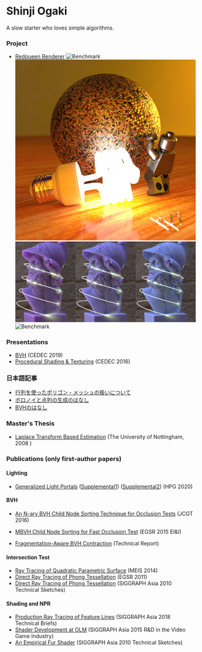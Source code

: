 # Shinji Ogaki

A slow starter who loves simple algorithms.

### Project
* [Redqueen Renderer](https://github.com/shinjiogaki/redqueen_legacy)
![Benchmark](https://github.com/shinjiogaki/redqueen_legacy/blob/master/images/robot.png)
![Benchmark](https://github.com/shinjiogaki/about/blob/master/images/lego.png)
![Benchmark](https://github.com/shinjiogaki/about/blob/master/images/sss.png)
![Benchmark](https://github.com/shinjiogaki/about/blob/master/images/wave.gif)

### Presentations
* [BVH](https://github.com/shinjiogaki/bvh/blob/master/CEDEC2019.pptx) (CEDEC 2019)
* [Procedural Shading & Texturing](https://speakerdeck.com/shinjiogaki/procedural-shading-and-texturing) (CEDEC 2016)

### 日本語記事
* [行列を使ったポリゴン・メッシュの扱いについて](http://qiita.com/shinjiogaki/items/d16abb018a843c09b8c8)
* [ボロノイと点列の生成のはなし](https://qiita.com/shinjiogaki/items/df433279497bcc580f11)
* [BVHのはなし](https://shinjiogaki.github.io/bvh/)

### Master's Thesis
* [Laplace Transform Based Estimation](https://github.com/shinjiogaki/about/blob/master/Laplace%20Transform%20based%20Estimation.pdf) (The University of Nottingham, 2008 )

### Publications (only first-author papers)

#### Lighting
* [Generalized Light Portals](https://github.com/shinjiogaki/shinji/blob/master/Generalized%20Light%20Portals.pdf) ([Supplemental1](https://github.com/shinjiogaki/shinji/blob/master/Generalized%20Light%20Portals%20Supplemental1.pdf)) ([Supplemental2](https://github.com/shinjiogaki/shinji/blob/master/Generalized%20Light%20Portals%20Supplemental2.pdf)) (HPG 2020)

#### BVH
* [An N-ary BVH Child Node Sorting Technique for Occlusion Tests](http://jcgt.org/published/0005/02/02/) (JCGT 2016)

* [MBVH Child Node Sorting for Fast Occlusion Test](https://github.com/shinjiogaki/shinji/blob/master/MBVH%20Child%20Node%20Sorting%20for%20Fast%20Occlusion%20Test.pdf) (EGSR 2015 EI&I)

* [Fragmentation-Aware BVH Contraction](https://github.com/shinjiogaki/reports/blob/master/Fragmentation-Aware%20BVH%20Construction.pdf) (Technical Report)

#### Intersection Test
* [Ray Tracing of Quadratic Parametric Surface](https://github.com/shinjiogaki/about/blob/master/Ray%20Tracing%20of%20Quadratic%20Parametric%20Surface.pdf) (MEIS 2014)
* [Direct Ray Tracing of Phong Tessellation](http://www.jp.square-enix.com/tech/library/pdf/EGSR2011.pdf) (EGSR 2011)
* [Direct Ray Tracing of Phong Tessellation](http://www.jp.square-enix.com/tech/library/pdf/Siggraph_Asia_2010_Sketch_1.pdf) (SIGGRAPH Asia 2010 Technical Sketches)

#### Shading and NPR
* [Production Ray Tracing of Feature Lines](http://www.iliyan.com/publications/FeatureLineDrawing) (SIGGRAPH Asia 2018 Technical Briefs)
* [Shader Development at OLM](https://github.com/shinjiogaki/reports/blob/master/Shader%20Development%20at%20OLM.pdf) (SIGGRAPH Asia 2015 R&D in the Video Game Industry)
* [An Empirical Fur Shader](http://www.jp.square-enix.com/tech/library/pdf/Siggraph_Asia_2010_Sketch_2.pdf) (SIGGRAPH Asia 2010 Technical Sketches)

